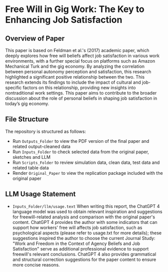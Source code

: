 # Free Will in Gig Work: The Key to Enhancing Job Satisfaction

## Overview of Paper
This paper is based on Feldman et al.'s (2017) academic paper, which deeply explores how free will beliefs affect job satisfaction in various work environments, with a further special focus on platforms such as Amazon Mechanical Turk and the gig economy. By analyzing the correlation between personal autonomy perception and satisfaction, this research highlighted a significant positive relationship between the two. This research extends its findings to include the impact of cultural and job-specific factors on this relationship, providing new insights into nontraditional work settings. This paper aims to contribute to the broader discussion about the role of personal beliefs in shaping job satisfaction in today’s gig economy.

## File Structure
The repository is structured as follows:

- Run `Outputs_Folder` to view the PDF version of the final paper and related output-cleaned data
- Run `Inputs_Folder` to check selected data from the original paper, sketches and LLM
- Run `Scripts_Folder` to review simulation data, clean data, test data and related table data
- Render `Original_Paper` to view the replication package included with the original paper

## LLM Usage Statement
- `Inputs_Folder/llm/usage.text` When writing this report, the ChatGPT 4 language model was used to obtain relevant inspiration and suggestions for freewill-related analysis and comparison with the original paper's content. ChatGPT 4 provides the author with some indicators that can support how workers' free will affects job satisfaction, such as psychological aspects (please refer to usage.txt for more details); these suggestions inspired the author to choose the current Journal Study: "Work and Freedom in the Context of Agency Beliefs and Job Satisfaction" serve as additional professional evidence to support freewill's relevant conclusions. ChatGPT 4 also provides grammatical and structural correction suggestions for the paper content to ensure more concise reasons.
